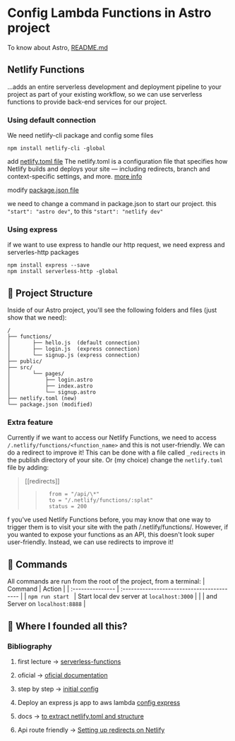 # Config Lambda Functions in Astro project

To know about Astro, [README.md](https://github.com/devrebeleza/week4-common-layout/blob/master/README.md)

## Netlify Functions

...adds an entire serverless development and deployment pipeline to your project as part of your existing workflow, so we can use serverless functions to provide back-end services for our project.

### Using default connection

We need netlify-cli package and config some files

```
npm install netlify-cli -global
```

add [netlify.toml file](https://github.com/devrebeleza/week4-common-layout/blob/config-serverless/netlify.toml)
The netlify.toml is a configuration file that specifies how Netlify builds and deploys your site — including redirects, branch and context-specific settings, and more. [more info](https://docs.netlify.com/configure-builds/file-based-configuration/)

modify [package.json file](https://github.com/devrebeleza/week4-common-layout/blob/config-serverless/package.json)

we need to change a command in package.json to start our project.
this `"start": "astro dev"`, to this `"start": "netlify dev"`

### Using express

if we want to use express to handle our http request, we need express and serverles-http packages

```
npm install express --save
npm install serverless-http -global
```

## 🚀 Project Structure

Inside of our Astro project, you'll see the following folders and files (just show that we need):

```
/
├── functions/
│ 		├── hello.js  (default connection)
│ 		├── login.js  (express connection)
│ 		└── signup.js (express connection)
├── public/
├── src/
│ 		└── pages/
│ 		    ├── login.astro
│ 		    ├── index.astro
│ 		    └── signup.astro
├── netlify.toml (new)
└── package.json (modified)
```

### Extra feature

Currently if we want to access our Netlify Functions, we need to access `/.netlify/functions/<function_name>` and this is not user-friendly.
We can do a redirect to improve it!
This can be done with a file called `_redirects` in the publish directory of your site.
Or (my choice) change the `netlify.toml` file by adding:

> [[redirects]]
>>       from = "/api/\*"
>>       to = "/.netlify/functions/:splat"
>>       status = 200

f you've used Netlify Functions before, you may know that one way to trigger them is to visit your site with the path /.netlify/functions/<your function name>. However, if you wanted to expose your functions as an API, this doesn't look super user-friendly. Instead, we can use redirects to improve it!

## 🧞 Commands

All commands are run from the root of the project, from a terminal:
| Command | Action |
| :--------------- | :----------------------------------------- |
| `npm run start ` | Start local dev server at `localhost:3000` |
|                  |             and Server on `localhost:8888` |

## 👀 Where I founded all this?

### Bibliography

1. first lecture -> [serverless-functions](https://www.netlify.com/blog/2021/12/11/serverless-functions-made-simple-just-add-files/)

2. oficial -> [oficial documentation](https://www.netlify.com/products/functions/?utm_campaign=featdaily21&utm_source=netlify&utm_medium=blog&utm_content=simple-serverless)

3. step by step -> [initial config](https://explorers.netlify.com/learn/up-and-running-with-serverless-functions/introduction-with-serverless-functions)

4. Deploy an express js app to aws lambda [config express](https://bitbucket.org/blog/deploy-an-express-js-app-to-aws-lambda-using-the-serverless-framework)

5. docs -> [to extract netlify.toml and structure](https://www.netlify.com/blog/2021/07/23/build-a-modern-shopping-site-with-astro-and-serverless-functions/)

6. Api route friendly -> [Setting up redirects on Netlify](https://www.netlify.com/blog/2021/12/13/setting-up-redirects-on-netlify/?utm_campaign=featdaily21&utm_source=netlify&utm_medium=blog&utm_content=feature-list)
